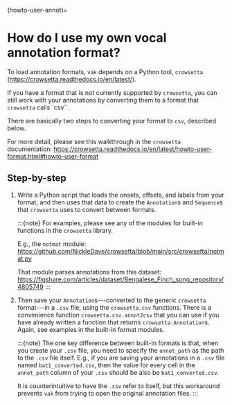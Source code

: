 (howto-user-annot)=

# How do I use my own vocal annotation format?

To load annotation formats,
`vak` depends on a Python tool,
`crowsetta` (<https://crowsetta.readthedocs.io/en/latest/>).

If you have a format that is not currently supported
by `crowsetta`, you can still work with your annotations
by converting them to a format that `crowsetta` calls\`\`csv\`\`.

There are basically two steps to converting your format to `csv`,
described below.

For more detail, please see this walkthrough in the `crowsetta`
documentation:
<https://crowsetta.readthedocs.io/en/latest/howto-user-format.html#howto-user-format>

## Step-by-step

1. Write a Python script that loads the onsets, offsets, and labels
   from your format, and then uses that data to create the `Annotation`s and
   `Sequence`s that `crowsetta` uses to convert between formats.

   :::{note}
   For examples, please see any of the modules for built-in functions
   in the `crowsetta` library.

   E.g., the `notmat` module:
   <https://github.com/NickleDave/crowsetta/blob/main/src/crowsetta/notmat.py>

   That module parses annotations from this dataset:
   <https://figshare.com/articles/dataset/Bengalese_Finch_song_repository/4805749>
   :::

2. Then save your `Annotation`s---converted to the generic
   `crowsetta` format---in a `.csv` file, using the `crowsetta.csv` functions.
   There is a convenience function `crowsetta.csv.annot2csv` that you can use
   if you have already written a function that returns `crowsetta.Annotation`s.
   Again, see examples in the built-in format modules.

   :::{note}
   The one key difference between built-in formats is that,
   when you create your `.csv` file, you need to specify
   the `annot_path` as the path to the `.csv` file itself.
   E.g., if you are saving your annotations in a `.csv` file
   named `bat1_converted.csv`, then the value for every cell in
   the `annot_path` column of your `.csv` should be
   also be `bat1_converted.csv`.

   It is counterintuitive to have the `.csv` refer to itself,
   but this workaround prevents `vak` from trying to open
   the original annotation files.
   :::
